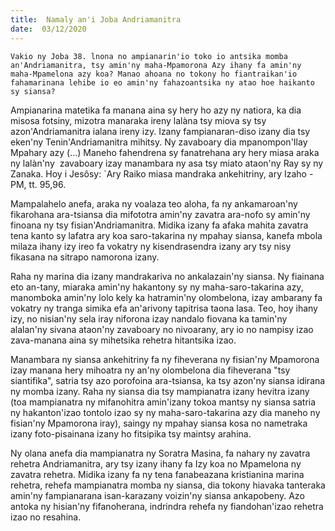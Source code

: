 ```yaml
---
title:  Namaly an'i Joba Andriamanitra
date:  03/12/2020
---
```


`Vakio ny Joba 38. lnona no ampianarin'io toko io antsika momba an'Andriamanitra, tsy amin'ny maha-Mpamorona Azy ihany fa amin'ny maha-Mpamelona azy koa? Manao ahoana no tokony ho fiantraikan'io fahamarinana lehibe io eo amin'ny fahazoantsika ny atao hoe haikanto sy siansa?`

Ampianarina matetika fa manana aina sy hery ho azy ny natiora, ka dia misosa fotsiny, mizotra manaraka ireny lalàna tsy miova sy tsy azon'Andriamanitra ialana ireny izy. Izany fampianaran-diso izany dia tsy eken'ny Tenin'Andriamanitra mihitsy. Ny zavaboary dia mpanompon'Ilay Mpahary azy (...) Maneho fahendrena sy fanatrehana ary hery miasa araka ny lalàn'ny  zavaboary izay manambara ny asa tsy miato ataon'ny Ray sy ny Zanaka. Hoy i Jesôsy: `Ary Raiko miasa mandraka ankehitriny, ary Izaho - PM, tt. 95,96.

Mampalahelo anefa, araka ny voalaza teo aloha, fa ny ankamaroan'ny fikarohana ara-tsiansa dia mifototra amin'ny zavatra ara-nofo sy amin'ny finoana ny tsy fisian'Andriamanitra. Midika izany fa afaka mahita zavatra tena kanto sy lafatra ary koa saro-takarina ny mpahay siansa, kanefa mbola milaza ihany izy ireo fa vokatry ny kisendrasendra izany ary tsy nisy fikasana na sitrapo namorona izany.

Raha ny marina dia izany mandrakariva no ankalazain'ny siansa. Ny fiainana eto an-tany, miaraka amin'ny hakantony sy ny maha-saro-takarina azy, manomboka amin'ny lolo kely ka hatramin'ny olombelona, izay ambarany fa vokatry ny tranga simika efa an'arivony tapitrisa taona lasa. Teo, hoy ihany izy, no nisian'ny sela iray niforona izay nandalo fiovana ka tamin'ny alalan'ny sivana ataon'ny zavaboary no nivoarany, ary io no nampisy izao zava-manana aina sy mihetsika rehetra hitantsika izao.

Manambara ny siansa ankehitriny fa ny fiheverana ny fisian'ny Mpamorona izay manana hery mihoatra ny an'ny olombelona dia fiheverana "tsy siantifika", satria tsy azo porofoina ara-tsiansa, ka tsy azon'ny siansa idirana ny momba izany. Raha ny siansa dia tsy mampianatra izany hevitra izany (toa mampianatra ny mifanohitra amin'izany tokoa mantsy ny siansa satria ny hakanton'izao tontolo izao sy ny maha-saro-takarina azy dia maneho ny fisian'ny Mpamorona iray), saingy ny mpahay siansa kosa no nametraka izany foto-pisainana izany ho fitsipika tsy maintsy arahina.

Ny olana anefa dia mampianatra ny Soratra Masina, fa nahary ny zavatra rehetra Andriamanitra, ary tsy izany ihany fa Izy koa no Mpamelona ny zavatra rehetra. Midika izany fa ny tena fanabeazana kristianina marina rehetra, rehefa mampianatra momba ny siansa, dia tokony hiavaka tanteraka amin'ny fampianarana isan-karazany voizin'ny siansa ankapobeny. Azo antoka ny hisian'ny fifanoherana, indrindra rehefa ny fiandohan'izao rehetra izao no resahina.